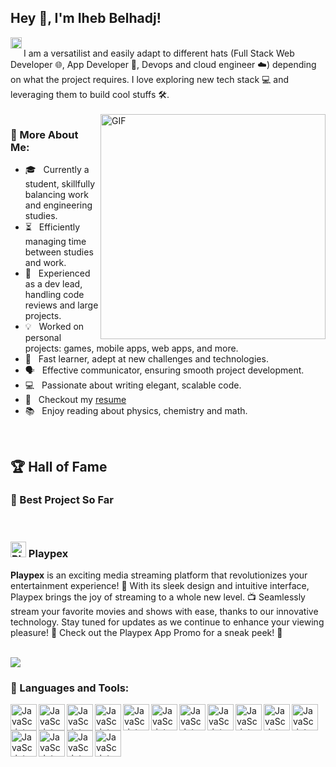 ## Hey 👋, I'm Iheb Belhadj!
<a href='https://www.linkedin.com/in/iheb-belhaj'><img align='left' alt="linkedin" src="https://raw.githubusercontent.com/rahul-jha98/rahul-jha98/561d474902b59c7429ec22bb73e225696c27b202/assets/linkedin.svg" height='18px'/></a>

<br/>
I am a versatilist and easily adapt to different hats (Full Stack Web Developer 🌐, App Developer 📱, Devops and cloud engineer ☁️) depending on what the project requires. I love exploring new tech stack 💻 and leveraging them to build cool stuffs 🛠️. 
<br/>
<br/>

<img align="right" alt="GIF" src="https://raw.githubusercontent.com/rahul-jha98/rahul-jha98/main/techstack.gif" width="360px"/>

### 🧐 More About Me:

- 🎓 &nbsp; Currently a student, skillfully balancing work and engineering studies.
- ⏳  &nbsp;  Efficiently managing time between studies and work.
- 💼 &nbsp; Experienced as a dev lead, handling code reviews and large projects.
- 💡 &nbsp; Worked on personal projects: games, mobile apps, web apps, and more.
- 🚀 &nbsp; Fast learner, adept at new challenges and technologies.
- 🗣️ &nbsp; Effective communicator, ensuring smooth project development.
- 💻 &nbsp; Passionate about writing elegant, scalable code.
- 📝 &nbsp; Checkout my [resume](https://drive.google.com/file/d/1ZpR5pVBTnl_Qybq7GE3MGy1SB1JehVSE/view?usp=sharing)
- 📚 &nbsp; Enjoy reading about physics, chemistry and math.

<br>

## 🏆 Hall of Fame

### 🌟   Best Project So Far

<br>

### <img src="https://i.ibb.co/wSwD1nB/logo-1.png" alt="Playpex logo" width="25"/> Playpex


**Playpex** is an exciting media streaming platform that revolutionizes your entertainment experience! 🚀 With its sleek design and intuitive interface, Playpex brings the joy of streaming to a whole new level. 📺 Seamlessly stream your favorite movies and shows with ease, thanks to our innovative technology. Stay tuned for updates as we continue to enhance your viewing pleasure! 🌟 Check out the Playpex App Promo for a sneak peek! 🎉

<br>


<a target="_blank" href="https://www.youtube.com/watch?v=mj4EjDdVXTo">
  <img src="https://i.ibb.co/0qZny3h/Screenshot-2024-06-01-172518.png"/>
</a> 


### 🔨 Languages and Tools:

<img align="left" alt="JavaScript" height ="42px"  src="https://i.ibb.co/0qZny3h/Screenshot-2024-06-01-172518.png">
<img align="left" alt="JavaScript" height ="42px"  src="https://i.ibb.co/JQH4ppg/Type-Script.png">
<img align="left" alt="JavaScript" height ="42px"  src="
https://i.ibb.co/BwZx9Y2/Vue-js.png
">
<img align="left" alt="JavaScript" height ="42px"  src="
https://i.ibb.co/4tTQSGk/Angular.png
">
<img align="left" alt="JavaScript" height ="42px"  src="
https://i.ibb.co/VNVsBQn/React.png
">
<img align="left" alt="JavaScript" height ="42px"  src="https://i.ibb.co/3kV9Dr1/Node-js.png
">
<img align="left" alt="JavaScript" height ="42px"  src="
https://i.ibb.co/SwBjz7Y/Spring.png
">
<img align="left" alt="JavaScript" height ="42px"  src="
https://i.ibb.co/Ksdt3X1/NET.png
">
<img align="left" alt="JavaScript" height ="42px"  src="
https://i.ibb.co/mG8WFJW/Symfony.png
">
<img align="left" alt="JavaScript" height ="42px"  src="
https://i.ibb.co/T02F3Zs/Laravel.png
">
<img align="left" alt="JavaScript" height ="42px"  src="
https://i.ibb.co/Hr2S6hC/MySQL.png
">
<img align="left" alt="JavaScript" height ="42px"  src="
https://i.ibb.co/23hmPVN/MongoDB.png
">
<img align="left" alt="JavaScript" height ="42px"  src="
https://i.ibb.co/rcBRcs8/Postgres-SQL.png
"> 
<img align="left" alt="JavaScript" height ="42px"  src="https://i.ibb.co/gzf2mS7/Docker.png">
<img align="left" alt="JavaScript" height ="42px"  src="
https://i.ibb.co/JHzRCq8/Unity.png
">



<br>
